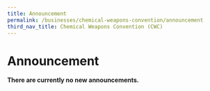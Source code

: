```yaml
---
title: Announcement
permalink: /businesses/chemical-weapons-convention/announcement
third_nav_title: Chemical Weapons Convention (CWC)
---
```


# Announcement 

**There are currently no new announcements.**




